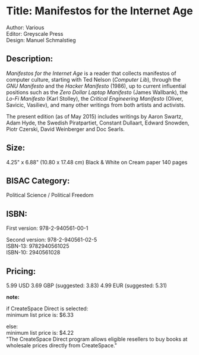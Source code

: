 # Title: Manifestos for the Internet Age

Author: Various    
Editor: Greyscale Press    
Design: Manuel Schmalstieg

## Description:

<i>Manifestos for the Internet Age</i> is a reader that collects manifestos of computer culture, starting with Ted Nelson (<i>Computer Lib</i>), through the <i>GNU Manifesto</i> and the <i>Hacker Manifesto</i> (1986), up to current influential positions such as the <i>Zero Dollar Laptop Manifesto</i> (James Wallbank), the <i>Lo-Fi Manifesto</i> (Karl Stolley), the <i>Critical Engineering Manifesto</i> (Oliver, Savicic, Vasiliev), and many other writings from both artists and activists. 

The present edition (as of May 2015) includes writings by Aaron Swartz, Adam Hyde, the Swedish Piratpartiet, Constant Dullaart, Edward Snowden, Piotr Czerski, David Weinberger and Doc Searls.

## Size: 

4.25" x 6.88" (10.80 x 17.48 cm)
Black & White on Cream paper
140 pages

## BISAC Category:

Political Science / Political Freedom

## ISBN: 

First version: 978-2-940561-00-1

Second version: 978-2-940561-02-5    
ISBN-13: 9782940561025    
ISBN-10: 2940561028

## Pricing: 

5.99 USD 
3.69 GBP (suggested: 3.83)
4.99 EUR (suggested: 5.31)

**note:**

if CreateSpace Direct is selected:    
minimum list price is: $6.33

else:     
minimum list price is: $4.22    
"The CreateSpace Direct program allows eligible resellers to buy books at wholesale prices directly from CreateSpace."

